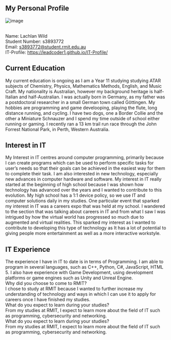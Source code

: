 ## My Personal Profile
![image](https://user-images.githubusercontent.com/80801153/111904441-089fbd00-8a82-11eb-940b-6ee4c8146cc7.png)

<br>Name: Lachlan Wild
<br>Student Number: s3893772
<br>Email: s3893772@student.rmit.edu.au
<br>IT-Profile: https://leadcoder1.github.io/IT-Profile/


## Current Education
My current education is ongoing as I am a Year 11 studying studying ATAR subjects of Chemistry, Physics, Mathematics Methods, English, and Music Craft. My nationality is Australian, however my background heritage is half-Italian and half-Australian. I was actually born in Germany, as my father was a postdoctoral researcher in a small German town called Göttingen. My hobbies are programming and game develooping, playing the flute, long distance running, and cycling. I have two dogs, one a Border Collie and the other a Miniature Schnauzer and I spend my time outside of school either running or gaming. I recently ran a 13 km trail run race through the John Forrest National Park, in Perth, Western Australia.

## Interest in IT
My Interest in IT centres around computer programming, primarily because I can create programs which can be used to perform specific tasks for user’s needs so that their goals can be achieved in the easiest way for them to complete their task. I am also interested in new technology, especially new advances in computer hardware and software.
My interest in IT really started at the beginning of high school because I was shown how technology has advanced over the years and I wanted to contribute to this evolution. My high school has a 1:1 device policy, so we use IT and computer solutions daily in my studies.
One particular event that sparked my interest in IT was a careers expo that was held at my school. I wandered to the section that was talking about careers in IT and from what I saw I was intrigued by how the virtual world has progressed so much due to augmented and virtual realities. This sparked my interest as I wanted to contribute to developing this type of technology as It has a lot of potential to giving people more entertainment as well as a more interactive workstyle.
## IT Experience
The experience I have in IT to date is in terms of Programming. I am able to program in several languages, such as C++, Python, C#, JavaScript, HTML 5. I also have experience with Game Development, using development platforms or game engines such as Unity and Unreal Engine.
<br>Why did you choose to come to RMIT?
<br>I chose to study at RMIT because I wanted to further increase my understanding of technology and ways in which I can use it to apply for careers once I have finished my studies.
<br>What do you expect to learn during your studies?
<br>From my studies at RMIT, I expect to learn more about the field of IT such as programming, cybersecurity and networking.
<br>What do you expect to learn during your studies?
<br>From my studies at RMIT, I expect to learn more about the field of IT such as programming, cybersecurity and networking.
